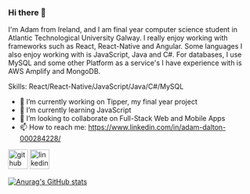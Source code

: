 ### Hi there 👋

I'm Adam from Ireland, and I am final year computer science student in Atlantic Technological University Galway. I really enjoy working with frameworks such as React, React-Native and Angular. Some languages I also enjoy working with is JavaScript, Java and C#. For databases, I use MySQL and some other Platform as a service's I have experience with is AWS Amplify and MongoDB.


Skills: React/React-Native/JavaScript/Java/C#/MySQL

- 🔭 I’m currently working on Tipper, my final year project
- 🌱 I’m currently learning JavaScript 
- 👯 I’m looking to collaborate on Full-Stack Web and Mobile Apps 
- 📫 How to reach me: https://www.linkedin.com/in/adam-dalton-000284228/ 


[<img src='https://cdn.jsdelivr.net/npm/simple-icons@3.0.1/icons/github.svg' alt='github' height='40'>](https://github.com/adamdalton155)  [<img src='https://cdn.jsdelivr.net/npm/simple-icons@3.0.1/icons/linkedin.svg' alt='linkedin' height='40'>](https://www.linkedin.com/in/adam-dalton-000284228/)  



[![Anurag's GitHub stats](https://github-readme-stats.vercel.app/api?username=adamdalton155)](https://github.com/anuraghazra/github-readme-stats)
